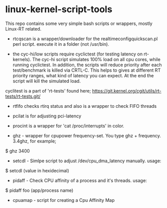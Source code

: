 # linux-kernel-script-tools

This repo contains some very simple bash scripts or wrappers, mostly Linux-RT related.

* rtcqscan is a wrapper/downloader for the realtimeconfigquickscan.pl perl script. execute it in a folder (not /usr/bin).

* the cyc-hi/low scripts require cyclictest (for testing latency on rt-kernels). The cyc-hi script simulates 100% load on all cpu cores, while running cyclictest. In addition, the scripts will reduce priority after each test/benchmark is killed via CRTL-C. This helps to gives at different RT priority ranges, what kind of latency you can expect. At the end the script will kill  the simulated load.

cyclitest is a part of 'rt-tests' found here; https://git.kernel.org/cgit/utils/rt-tests/rt-tests.git/
 
* rtfifo checks rtirq status and also is a wrapper to check FIFO threads

* pcilat is for adjusting pci-latency

* procint is a wrapper for 'cat /proc/interrupts' in color.

* ghz - wrapper for cpupower frequency-set. You type ghz + frequency. 3.4ghz, for example; 

$ ghz 3400

* setcdl -  Simlpe script to adjust /dev/cpu_dma_latency manually. usage: 

$ setcdl (value in hexidecimal)

* pidaff - Check CPU affinity of a process and it's threads. usage:

$ pidaff foo (app/process name)

* cpuamap - script for creating a Cpu Affinity Map

